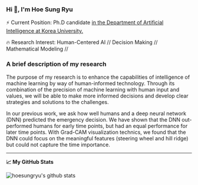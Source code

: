 ### Hi 👋, I'm Hoe Sung Ryu
⚡ Current Position: Ph.D candidate <a href="http://xai.korea.ac.kr/">in the Department of Artificial Intelligence at Korea University.</a><p> 
🔥 Research Interest: Human-Centered AI // Decision Making // Mathematical Modeling // 

### A brief description of my research
The purpose of my research is to enhance the capabilities of intelligence of machine learning by way of human-informed technology. Through its combination of the precision of machine learning with human input and values, we will be able to make more informed decisions and develop clear strategies and solutions to the challenges. <p>
In our previous work, we ask how well humans and a deep neural network (DNN) predicted the emergency decision. We have shown that the DNN out-performed humans for early time points, but had an equal performance for later time points. With Grad-CAM visualization technics, we found that the DNN could focus on the meaningful features (steering wheel and hill ridge) but could not capture the time importance.
  
  
<hr>

**📈 My GitHub Stats**

![hoesungryu's github stats](https://github-readme-stats.vercel.app/api?username=hoesungryu&show_icons=true&theme=onedark)

